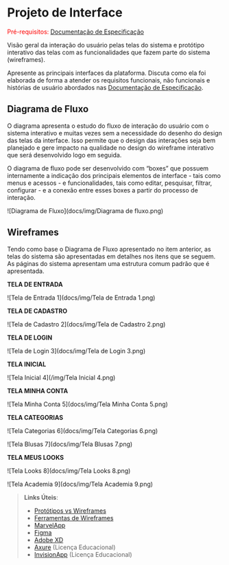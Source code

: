 
# Projeto de Interface

<span style="color:red">Pré-requisitos: <a href="2-Especificação do Projeto.md"> Documentação de Especificação</a></span>

Visão geral da interação do usuário pelas telas do sistema e protótipo interativo das telas com as funcionalidades que fazem parte do sistema (wireframes).

 Apresente as principais interfaces da plataforma. Discuta como ela foi elaborada de forma a atender os requisitos funcionais, não funcionais e histórias de usuário abordados nas <a href="2-Especificação do Projeto.md"> Documentação de Especificação</a>.

## Diagrama de Fluxo

O diagrama apresenta o estudo do fluxo de interação do usuário com o sistema interativo e  muitas vezes sem a necessidade do desenho do design das telas da interface. Isso permite que o design das interações seja bem planejado e gere impacto na qualidade no design do wireframe interativo que será desenvolvido logo em seguida.

O diagrama de fluxo pode ser desenvolvido com “boxes” que possuem internamente a indicação dos principais elementos de interface - tais como menus e acessos - e funcionalidades, tais como editar, pesquisar, filtrar, configurar - e a conexão entre esses boxes a partir do processo de interação.

![Diagrama de Fluxo](docs/img/Diagrama de fluxo.png)


## Wireframes

Tendo como base o Diagrama de Fluxo apresentado  no  item  anterior,  as  telas  do  sistema  são apresentadas em detalhes nos itens que se seguem. As páginas do sistema apresentam uma estrutura comum padrão que é apresentada.

**TELA DE ENTRADA**

![Tela de Entrada 1](docs/img/Tela de Entrada 1.png)


**TELA DE CADASTRO**

![Tela de Cadastro 2](docs/img/Tela de Cadastro 2.png)


**TELA DE LOGIN**

![Tela de Login 3](docs/img/Tela de Login 3.png)


**TELA INICIAL**

![Tela Inicial 4](/img/Tela Inicial 4.png)


**TELA MINHA CONTA**

![Tela Minha Conta 5](docs/img/Tela Minha Conta 5.png)


**TELA CATEGORIAS**

![Tela Categorias 6](docs/img/Tela Categorias 6.png)

![Tela Blusas 7](docs/img/Tela Blusas 7.png)


**TELA MEUS LOOKS**

![Tela Looks 8](docs/img/Tela Looks 8.png)

![Tela Academia 9](docs/img/Tela Academia 9.png)


 
> **Links Úteis**:
> - [Protótipos vs Wireframes](https://www.nngroup.com/videos/prototypes-vs-wireframes-ux-projects/)
> - [Ferramentas de Wireframes](https://rockcontent.com/blog/wireframes/)
> - [MarvelApp](https://marvelapp.com/developers/documentation/tutorials/)
> - [Figma](https://www.figma.com/)
> - [Adobe XD](https://www.adobe.com/br/products/xd.html#scroll)
> - [Axure](https://www.axure.com/edu) (Licença Educacional)
> - [InvisionApp](https://www.invisionapp.com/) (Licença Educacional)
